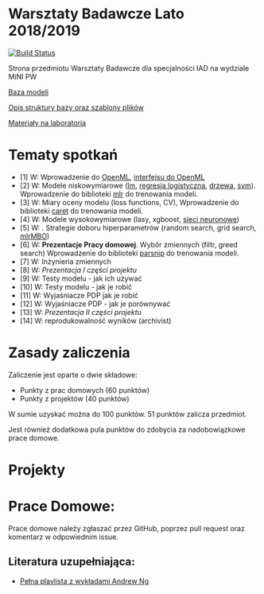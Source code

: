 # Warsztaty Badawcze Lato 2018/2019

[![Build Status](https://travis-ci.org/mini-pw/2019L-WarsztatyBadawcze.svg?branch=master)](https://travis-ci.org/mini-pw/2019L-WarsztatyBadawcze)

Strona przedmiotu Warsztaty Badawcze dla specjalności IAD na wydziale MiNI PW

[Baza modeli](models)

[Opis struktury bazy oraz szablony plików](templates)

[Materiały na laboratoria](labs)

# Tematy spotkań

* [1] W: Wprowadzenie do [OpenML](https://www.openml.org/), [interfejsu do OpenML](https://github.com/openml/openml-r)
* [2] W: Modele niskowymiarowe ([lm](https://www.youtube.com/watch?v=Q4GNLhRtZNc&list=PLLssT5z_DsK-h9vYZkQkYNWcItqhlRJLN&index=18), [regresja logistyczna](https://www.youtube.com/watch?v=-la3q9d7AKQ&index=32&list=PLLssT5z_DsK-h9vYZkQkYNWcItqhlRJLN), [drzewa](https://medium.com/analytics-vidhya/a-guide-to-machine-learning-in-r-for-beginners-decision-trees-c24dfd490abb), [svm](https://www.youtube.com/watch?v=hCOIMkcsm_g&index=70&list=PLLssT5z_DsK-h9vYZkQkYNWcItqhlRJLN)). Wprowadzenie do biblioteki [mlr](https://mlr.mlr-org.com/) do trenowania modeli. 
* [3] W: Miary oceny modelu (loss functions, CV), Wprowadzenie do biblioteki [caret](http://topepo.github.io/caret/index.html) do trenowania modeli.
* [4] W: Modele wysokowymiarowe (lasy, xgboost, [sieci neuronowe](https://www.youtube.com/watch?v=1ZhtwInuOD0&list=PLLssT5z_DsK-h9vYZkQkYNWcItqhlRJLN&index=43)) 
* [5] W: . Strategie doboru hiperparametrów (random search, grid search, [mlrMBO](http://mlrmbo.mlr-org.com))
* [6] W: **Prezentacje Pracy domowej**. Wybór zmiennych (filtr, greed search) Wprowadzenie do biblioteki [parsnip](https://tidymodels.github.io/parsnip/) do trenowania modeli.
* [7] W: Inżynieria zmiennych
* [8] W: *Prezentacja I części projektu*
* [9] W: Testy modelu - jak ich używać
* [10] W: Testy modelu - jak je robić
* [11] W: Wyjaśniacze PDP jak je robić
* [12] W: Wyjaśniacze PDP - jak je porównywać
* [13] W: *Prezentacja II części projektu*
* [14] W: reprodukowalność wyników (archivist)


# Zasady zaliczenia

Zaliczenie jest oparte o dwie składowe:

* Punkty z prac domowych (60 punktów)
* Punkty z projektów (40 punktów)

W sumie uzyskać można do 100 punktów. 51 punktów zalicza przedmiot.

Jest również dodatkowa pula punktów do zdobycia za nadobowiązkowe prace domowe.

# Projekty


# Prace Domowe:

Prace domowe należy zgłaszać przez GitHub, poprzez pull request oraz komentarz w odpowiednim issue. 


Literatura uzupełniająca:
-------------------------

* [Pełna playlista z wykładami Andrew Ng](https://www.youtube.com/watch?v=PPLop4L2eGk&list=PLLssT5z_DsK-h9vYZkQkYNWcItqhlRJLN)

